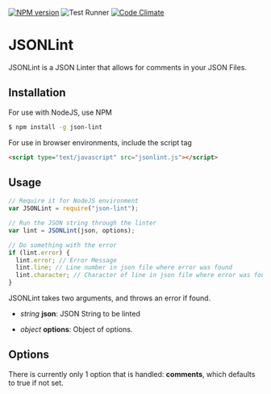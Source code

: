 [![NPM version](https://badge.fury.io/js/jsonlint.png)](http://badge.fury.io/js/jsonlint) ![Test Runner](https://github.com/codenothing/jsonlint/actions/workflows/main.yml/badge.svg) [![Code Climate](https://codeclimate.com/github/codenothing/jsonlint.png)](https://codeclimate.com/github/codenothing/jsonlint)

# JSONLint

JSONLint is a JSON Linter that allows for comments in your JSON Files.

## Installation

For use with NodeJS, use NPM

```bash
$ npm install -g json-lint
```

For use in browser environments, include the script tag

```html
<script type="text/javascript" src="jsonlint.js"></script>
```

## Usage

```js
// Require it for NodeJS environment
var JSONLint = require("json-lint");

// Run the JSON string through the linter
var lint = JSONLint(json, options);

// Do something with the error
if (lint.error) {
  lint.error; // Error Message
  lint.line; // Line number in json file where error was found
  lint.character; // Character of line in json file where error was found
}
```

JSONLint takes two arguments, and throws an error if found.

- _string_ **json**: JSON String to be linted

- _object_ **options**: Object of options.

## Options

There is currently only 1 option that is handled: **comments**, which defaults to true if not set.
